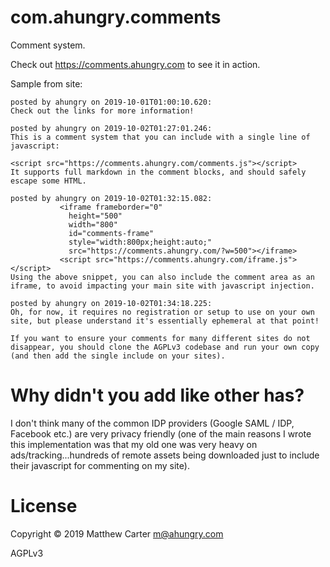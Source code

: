 # com.ahungry.comments

Comment system.

Check out https://comments.ahungry.com to see it in action.

Sample from site:
```
posted by ahungry on 2019-10-01T01:00:10.620:
Check out the links for more information!

posted by ahungry on 2019-10-02T01:27:01.246:
This is a comment system that you can include with a single line of javascript:

<script src="https://comments.ahungry.com/comments.js"></script>
It supports full markdown in the comment blocks, and should safely escape some HTML.

posted by ahungry on 2019-10-02T01:32:15.082:
           <iframe frameborder="0"
             height="500"
             width="800"
             id="comments-frame"
             style="width:800px;height:auto;"
             src="https://comments.ahungry.com/?w=500"></iframe>
           <script src="https://comments.ahungry.com/iframe.js"></script>
Using the above snippet, you can also include the comment area as an iframe, to avoid impacting your main site with javascript injection.

posted by ahungry on 2019-10-02T01:34:18.225:
Oh, for now, it requires no registration or setup to use on your own site, but please understand it's essentially ephemeral at that point!

If you want to ensure your comments for many different sites do not disappear, you should clone the AGPLv3 codebase and run your own copy (and then add the single include on your sites).
```

# Why didn't you add <XYZ Auth provider> like other <ABC Service> has?

I don't think many of the common IDP providers (Google SAML / IDP,
Facebook etc.) are very privacy friendly (one of the main reasons I
wrote this implementation was that my old one was very heavy on
ads/tracking...hundreds of remote assets being downloaded just to
include their javascript for commenting on my site).

# License

Copyright © 2019 Matthew Carter <m@ahungry.com>

AGPLv3
